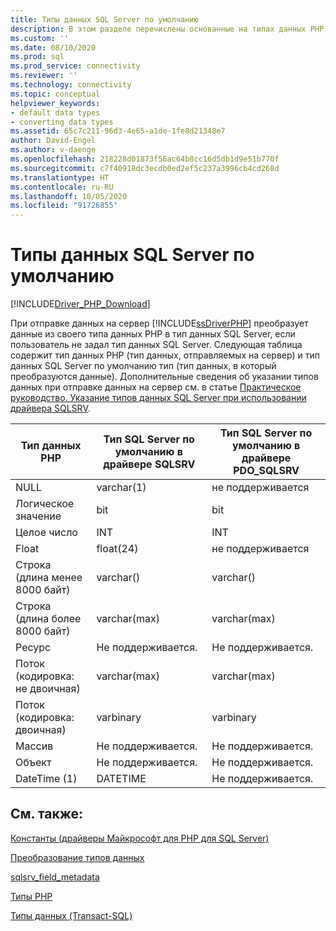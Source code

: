 ```yaml
---
title: Типы данных SQL Server по умолчанию
description: В этом разделе перечислены основанные на типах данных PHP типы данных SQL Server, которые применяются по умолчанию при использовании драйвера Microsoft SQLSRV для PHP для SQL Server.
ms.custom: ''
ms.date: 08/10/2020
ms.prod: sql
ms.prod_service: connectivity
ms.reviewer: ''
ms.technology: connectivity
ms.topic: conceptual
helpviewer_keywords:
- default data types
- converting data types
ms.assetid: 65c7c211-96d3-4e65-a1de-1fe8d21348e7
author: David-Engel
ms.author: v-daenge
ms.openlocfilehash: 218228d01873f56ac64b8cc16d5db1d9e51b770f
ms.sourcegitcommit: c7f40918dc3ecdb0ed2ef5c237a3996cb4cd268d
ms.translationtype: HT
ms.contentlocale: ru-RU
ms.lasthandoff: 10/05/2020
ms.locfileid: "91726855"
---
```

# <a name="default-sql-server-data-types"></a>Типы данных SQL Server по умолчанию
[!INCLUDE[Driver_PHP_Download](../../includes/driver_php_download.md)]

При отправке данных на сервер [!INCLUDE[ssDriverPHP](../../includes/ssdriverphp_md.md)] преобразует данные из своего типа данных PHP в тип данных SQL Server, если пользователь не задал тип данных SQL Server. Следующая таблица содержит тип данных PHP (тип данных, отправляемых на сервер) и тип данных SQL Server по умолчанию тип (тип данных, в который преобразуются данные). Дополнительные сведения об указании типов данных при отправке данных на сервер см. в статье [Практическое руководство. Указание типов данных SQL Server при использовании драйвера SQLSRV](../../connect/php/how-to-specify-sql-server-data-types-when-using-the-sqlsrv-driver.md).  
  
|Тип данных PHP|Тип SQL Server по умолчанию в драйвере SQLSRV|Тип SQL Server по умолчанию в драйвере PDO_SQLSRV|  
|-----------------|------------------------------------------------|-----------------------------------------------------|  
|NULL|varchar(1)|не поддерживается|  
|Логическое значение|bit|bit|  
|Целое число|INT|INT|  
|Float|float(24)|не поддерживается|  
|Строка (длина менее 8000 байт)|varchar(<string length>)|varchar(<string length>)|  
|Строка (длина более 8000 байт)|varchar(max)|varchar(max)|  
|Ресурс|Не поддерживается.|Не поддерживается.|  
|Поток (кодировка: не двоичная)|varchar(max)|varchar(max)|  
|Поток (кодировка: двоичная)|varbinary|varbinary|  
|Массив|Не поддерживается.|Не поддерживается.|  
|Объект|Не поддерживается.|Не поддерживается.|  
|DateTime (1)|DATETIME|Не поддерживается.|  
  
## <a name="see-also"></a>См. также:  
[Константы (драйверы Майкрософт для PHP для SQL Server)](../../connect/php/constants-microsoft-drivers-for-php-for-sql-server.md)

[Преобразование типов данных](../../connect/php/converting-data-types.md)

[sqlsrv_field_metadata](../../connect/php/sqlsrv-field-metadata.md)

[Типы PHP](https://php.net/manual/language.types.php)

[Типы данных (Transact-SQL)](../../t-sql/data-types/data-types-transact-sql.md)  
